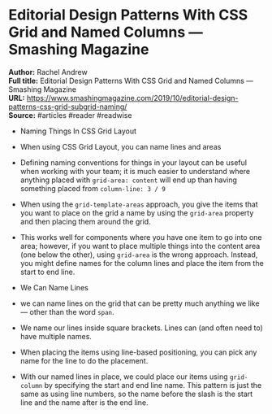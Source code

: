 # Editorial Design Patterns With CSS Grid and Named Columns — Smashing Magazine

**Author:** Rachel Andrew  
**Full title:** Editorial Design Patterns With CSS Grid and Named Columns — Smashing Magazine  
**URL:** https://www.smashingmagazine.com/2019/10/editorial-design-patterns-css-grid-subgrid-naming/  
**Source:** #articles #reader #readwise

- Naming Things In CSS Grid Layout 
   
- When using CSS Grid Layout, you can name lines and areas 
   
- Defining naming conventions for things in your layout can be useful when working with your team; it is much easier to understand where anything placed with `grid-area: content` will end up than having something placed from `column-line: 3 / 9` 
   
- When using the `grid-template-areas` approach, you give the items that you want to place on the grid a name by using the `grid-area` property and then placing them around the grid. 
   
- This works well for components where you have one item to go into one area; however, if you want to place multiple things into the content area (one below the other), using `grid-area` is the wrong approach. Instead, you might define names for the column lines and place the item from the start to end line. 
   
- We Can Name Lines 
   
- we can name lines on the grid that can be pretty much anything we like — other than the word `span`. 
   
- We name our lines inside square brackets. Lines can (and often need to) have multiple names. 
   
- When placing the items using line-based positioning, you can pick any name for the line to do the placement. 
   
- With our named lines in place, we could place our items using `grid-column` by specifying the start and end line name. This pattern is just the same as using line numbers, so the name before the slash is the start line and the name after is the end line. 
   
